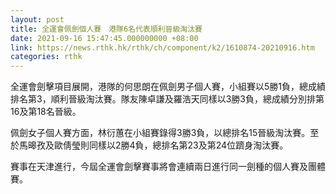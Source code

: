 ```yaml
---
layout: post
title: 全運會佩劍個人賽　港隊6名代表順利晉級淘汰賽
date: 2021-09-16 15:47:45.000000000 +08:00
link: https://news.rthk.hk/rthk/ch/component/k2/1610874-20210916.htm
categories: rthk
---
```


全運會劍擊項目展開，港隊的何思朗在佩劍男子個人賽，小組賽以5勝1負，總成績排名第3，順利晉級淘汰賽。隊友陳卓謙及羅浩天同樣以3勝3負，總成績分別排第16及第18名晉級。

佩劍女子個人賽方面，林衍蕙在小組賽錄得3勝3負，以總排名15晉級淘汰賽。至於馬暤孜及歐倩瑩則同樣以2勝4負，總排名第23及第24位躋身淘汰賽。

賽事在天津進行，今屆全運會劍擊賽事將會連續兩日進行同一劍種的個人賽及團體賽。
